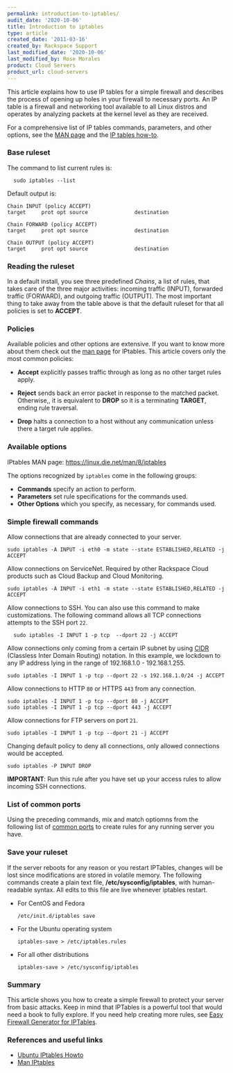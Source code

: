 ```yaml
---
permalink: introduction-to-iptables/
audit_date: '2020-10-06'
title: Introduction to iptables
type: article
created_date: '2011-03-16'
created_by: Rackspace Support
last_modified_date: '2020-10-06'
last_modified_by: Rose Morales
product: Cloud Servers
product_url: cloud-servers
---
```


This article explains how to use IP tables for a simple firewall and
describes the process of opening up holes in your firewall to necessary
ports. An IP table is a firewall and networking tool available to
all Linux distros and operates by analyzing packets at the kernel level
as they are received.

For a comprehensive list of IP tables commands, parameters, and other
options, see the [MAN page](https://linux.die.net/man/8/iptables) and the
[IP tables how-to](https://help.ubuntu.com/community/IptablesHowTo/).

### Base ruleset

The command to list current rules is:

      sudo iptables --list

Default output is:

    Chain INPUT (policy ACCEPT)
    target     prot opt source               destination

    Chain FORWARD (policy ACCEPT)
    target     prot opt source               destination

    Chain OUTPUT (policy ACCEPT)
    target     prot opt source               destination

### Reading the ruleset

In a default install, you see three predefined *Chains*, a list of rules, that
takes care of the three major activities: incoming traffic (INPUT),
forwarded traffic (FORWARD), and outgoing traffic (OUTPUT). The most important
thing to take away from the table above is that the default ruleset for that all
policies is set to **ACCEPT**.

### Policies

Available policies and other options are extensive. If you want to know
more about them check out the [man page](https://linux.die.net/man/8/iptables)
for IPtables. This article covers only the most common policies:

- **Accept** explicitly passes traffic through as long as no other target rules
    apply.

- **Reject** sends back an error packet in response to the matched
    packet. Otherwise,, it is equivalent to **DROP** so it is a terminating
    **TARGET**, ending rule traversal.

- **Drop** halts a connection to a host without any communication unless
    there a target rule applies.

### Available options

IPtables MAN page: <https://linux.die.net/man/8/iptables>

The options recognized by `iptables` come in the following groups:

- **Commands** specify an action to perform.
- **Parameters** set rule specifications for the commands used.
- **Other Options** which you specify, as necessary, for commands used.

### Simple firewall commands

Allow connections that are already connected to your server.

    sudo iptables -A INPUT -i eth0 -m state --state ESTABLISHED,RELATED -j ACCEPT

Allow connections on ServiceNet. Required by other Rackspace Cloud products such as Cloud Backup and Cloud Monitoring.

    sudo iptables -A INPUT -i eth1 -m state --state ESTABLISHED,RELATED -j ACCEPT

Allow connections to SSH. You can also use this command to make customizations.
The following command allows all TCP connections attempts to the SSH port `22`.

      sudo iptables -I INPUT 1 -p tcp  --dport 22 -j ACCEPT

Allow connections only coming from a certain IP subnet by using
[CIDR](https://en.wikipedia.org/wiki/Classless_Inter-Domain_Routing) (Classless
Inter Domain Routing) notation. In this example, we lockdown to any IP address
lying in the range of 192.168.1.0 - 192.168.1.255.

    sudo iptables -I INPUT 1 -p tcp --dport 22 -s 192.168.1.0/24 -j ACCEPT

Allow connections to HTTP `80` or HTTPS `443` from any connection.

    sudo iptables -I INPUT 1 -p tcp --dport 80 -j ACCEPT
    sudo iptables -I INPUT 1 -p tcp --dport 443 -j ACCEPT

Allow connections for FTP servers on port `21`.

    sudo iptables -I INPUT 1 -p tcp --dport 21 -j ACCEPT

Changing default policy to deny all connections, only allowed connections would
be accepted.

    sudo iptables -P INPUT DROP

  **IMPORTANT**: Run this rule after you have set up your access rules to
    allow incoming SSH connections.

### List of common ports

Using the preceding commands, mix and match optiomns from the following list of
[common ports](https://en.wikipedia.org/wiki/List_of_TCP_and_UDP_port_numbers#Well_known_ports:_1_-_1023)
to create rules for any running server you have.

### Save your ruleset

If the server reboots for any reason or you restart IPTables, changes will be
lost since modifications are stored in volatile memory. The following commands
create a plain text file, **/etc/sysconfig/iptables**, with human-readable syntax.
All edits to this file are live whenever iptables restart.

- For CentOS and Fedora

      /etc/init.d/iptables save

- For the Ubuntu operating system

      iptables-save > /etc/iptables.rules

- For all other distributions

      iptables-save > /etc/sysconfig/iptables

### Summary

This article shows you how to create a simple firewall to protect your
server from basic attacks. Keep in mind that IPTables is a powerful tool
that would need a book to fully explore. If you need help creating more rules,
see [Easy Firewall Generator for IPTables](https://easyfwgen.morizot.net/gen/).

### References and useful links

- [Ubuntu IPtables Howto](https://help.ubuntu.com/community/IptablesHowTo/)
- [Man IPtables](https://linux.die.net/man/8/iptables)
